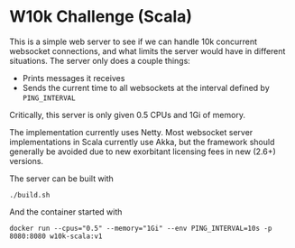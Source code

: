 # W10k Challenge (Scala)

This is a simple web server to see if we can handle 10k concurrent websocket connections, and what limits the server
would have in different situations. The server only does a couple things:

* Prints messages it receives
* Sends the current time to all websockets at the interval defined by `PING_INTERVAL`

Critically, this server is only given 0.5 CPUs and 1Gi of memory.

The implementation currently uses Netty. Most websocket server implementations in Scala currently use Akka, but the 
framework should generally be avoided due to new exorbitant licensing fees in new (2.6+) versions.

The server can be built with 

```
./build.sh
```

And the container started with 

```
docker run --cpus="0.5" --memory="1Gi" --env PING_INTERVAL=10s -p 8080:8080 w10k-scala:v1
```
